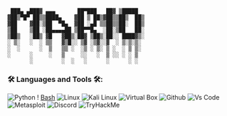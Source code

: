 # 

```plaintext

 ███▄ ▄███▓ ▄▄▄       ██▀███   ██▓ ▒█████  
▓██▒▀█▀ ██▒▒████▄    ▓██ ▒ ██▒▓██▒▒██▒  ██▒
▓██    ▓██░▒██  ▀█▄  ▓██ ░▄█ ▒▒██▒▒██░  ██▒
▒██    ▒██ ░██▄▄▄▄██ ▒██▀▀█▄  ░██░▒██   ██░
▒██▒   ░██▒ ▓█   ▓██▒░██▓ ▒██▒░██░░ ████▓▒░
░ ▒░   ░  ░ ▒▒   ▓▒█░░ ▒▓ ░▒▓░░▓  ░ ▒░▒░▒░ 
░  ░      ░  ▒   ▒▒ ░  ░▒ ░ ▒░ ▒ ░  ░ ▒ ▒░ 
░      ░     ░   ▒     ░░   ░  ▒ ░░ ░ ░ ▒  
       ░         ░  ░   ░      ░      ░ ░ 
```

### 🛠 Languages and Tools 🛠:
![Python](https://camo.githubusercontent.com/c80d201c57a4e91d411146996f07c04e823a716058fd41c6776cbd981366948f/68747470733a2f2f696d672e736869656c64732e696f2f62616467652f507974686f6e2d3035313232413f7374796c653d666c6174266c6f676f3d707974686f6e266c6f676f436f6c6f723d66666464353)
!
[Bash](https://camo.githubusercontent.com/e405acb26288fcff9c76a13b8e42599c84c639b47730577d1c86cc689ba1180f/68747470733a2f2f696d672e736869656c64732e696f2f62616467652f426173682d3035313232413f7374796c653d666c6174266c6f676f3d676e752d62617368266c6f676f436f6c6f723d38394530353)
![Linux](https://camo.githubusercontent.com/6a5c256541d1a08fd29165cca5a5986dc2360b254cb33134f6d30e6627656d47/68747470733a2f2f696d672e736869656c64732e696f2f62616467652f4c696e75782d3035313232413f7374796c653d666c6174266c6f676f3d6c696e7578266c6f676f436f6c6f723d79656c6c6f77)
![Kali Linux](https://camo.githubusercontent.com/0a9fa0aaada165fe086ff85d755e163247c890b3b228d008cd7da9dc15f0b160/68747470733a2f2f696d672e736869656c64732e696f2f62616467652f4b616c695f4c696e75782d3035313232413f7374796c653d666c6174266c6f676f3d6b616c696c696e7578266c6f676f436f6c6f723d7768697465)
![Virtual Box](https://camo.githubusercontent.com/20a5add010d0cd497b0ec19b1ee2ca89b163f3349d52b38be4a0fab0b3859270/68747470733a2f2f696d672e736869656c64732e696f2f62616467652f5669727475616c426f782d3035313232413f7374796c653d666c6174266c6f676f3d7669727475616c626f78266c6f676f436f6c6f723d303037414343)
![Github](https://camo.githubusercontent.com/69446737ee80f9880589376042550687331c7acecd7753aa738e524d7bc2c1e8/68747470733a2f2f696d672e736869656c64732e696f2f62616467652f2d4769746875622d3035313232413f7374796c653d666c6174266c6f676f3d676974687562266c6f676f436f6c6f723d776869746)
![Vs Code](https://camo.githubusercontent.com/27e65b3d08ce076a0e52cba9d7394743050c6b5db0304b945e32da5a6310888c/68747470733a2f2f696d672e736869656c64732e696f2f62616467652f2d56697375616c25323053747564696f253230436f64652d3035313232413f7374796c653d666c6174266c6f676f3d76697375616c2d73747564696f2d636f6465266c6f676f436f6c6f723d303037414343)
![Metasploit](https://img.shields.io/badge/-Metasploit-05122A?style=flat&logo=metasploit&logoColor=blue)
![Discord](https://img.shields.io/badge/-Discord-05122A?style=flat&logo=discord&logoColor=5865F2)
![TryHackMe](https://img.shields.io/badge/-TryHackMe-05122A?style=flat&logo=tryhackme&logoColor=white)

